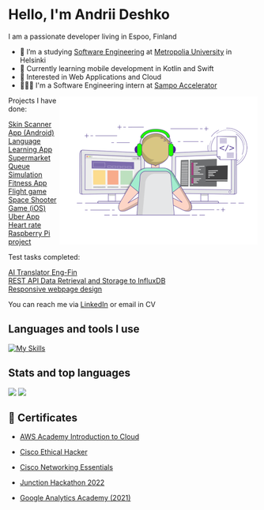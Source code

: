 # Hello, I'm Andrii Deshko

I am a passionate developer living in Espoo, Finland

- 📖 I’m a studying [Software Engineering](https://opinto-opas.metropolia.fi/88094/en/67/70331/3319/2490) at [Metropolia University](https://www.metropolia.fi/en) in Helsinki
- 🧠 Currently learning mobile development in Kotlin and Swift
- 🔐 Interested in Web Applications and Cloud
- 👨🏻‍💻 I'm a Software Engineering intern at [Sampo Accelerator](https://www.sampoaccelerator.com/)


<img align="right" alt="coding" width="400" src="./images/coding-freak.gif">
Projects I have done:

[Skin Scanner App (Android)](https://github.com/siddarthsingotam/Skin_Scanner_App) <br>
[Language Learning App](https://github.com/MKRadius/JourneyLingua) <br>
[Supermarket Queue Simulation](https://github.com/LVNDLORD/3-phase-simulator) <br>
[Fitness App](https://github.com/SoaresPT/FitnessApp) <br>
[Flight game](https://github.com/LVNDLORD/Flight_game_V2.0) <br>
[Space Shooter Game (iOS)](https://github.com/A-Yerkeshev/space-shooter-metropolia) <br>
[Uber App](https://github.com/LVNDLORD/UberApp) <br>
[Heart rate Raspberry Pi project](https://github.com/LVNDLORD/Raspberry_Pi_Pico_W) <br>

Test tasks completed:

[AI Translator Eng-Fin](https://github.com/LVNDLORD/AI-Translator-Eng-Fin) <br>
[REST API Data Retrieval and Storage to InfluxDB](https://github.com/LVNDLORD/QA_assignment_Quuppa) <br> 
[Responsive webpage design](https://github.com/LVNDLORD/Draivi_test_task) <br> 



You can reach me via [LinkedIn](https://www.linkedin.com/in/andrii-deshko-161b74104/) or email in CV


## Languages and tools I use
[![My Skills](https://skillicons.dev/icons?i=java,py,flask,kotlin,swift,html,css,ts,js,react,express,mongo,mysql,postgres,prisma,hibernate,git&theme=light&perline=9)](https://skillicons.dev)

## Stats and top languages
![](http://github-profile-summary-cards.vercel.app/api/cards/most-commit-language?username=LVNDLORD&theme=transparent)
![](http://github-profile-summary-cards.vercel.app/api/cards/stats?username=LVNDLORD&theme=transparent)


## 📝 Certificates

- [AWS Academy Introduction to Cloud](https://www.credly.com/badges/51481631-2697-440e-a168-56060b81b8af/print)

- [Cisco Ethical Hacker](https://www.credly.com/badges/6e82c70f-469f-403e-8aa6-c2a94862fb91/public_url)

- [Cisco Networking Essentials](https://www.credly.com/badges/269c4a62-8294-40a4-99a7-728a24429a9c/public_url)

- [Junction Hackathon 2022](https://metropoliafi-my.sharepoint.com/:b:/g/personal/andriid_metropolia_fi/EfxydaKlxRVKukL0L_DCii8BpEKAsnkqkWYwAOyQDEEaAg?e=JmArC3)

- [Google Analytics Academy (2021)](https://analytics.google.com/analytics/academy/certificate/vhx21RgMR5yAD3P03BZmRw)

